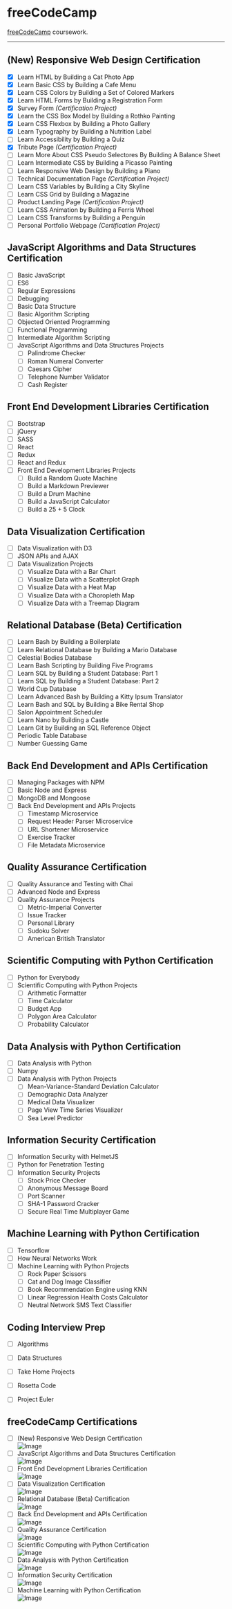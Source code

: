 # freeCodeCamp
[freeCodeCamp](https://www.freecodecamp.org/) coursework.

***

## (New) Responsive Web Design Certification
  - [X] Learn HTML by Building a Cat Photo App
  - [X] Learn Basic CSS by Building a Cafe Menu
  - [X] Learn CSS Colors by Building a Set of Colored Markers
  - [X] Learn HTML Forms by Building a Registration Form
  - [X] Survey Form *(Certification Project)*
  - [X] Learn the CSS Box Model by Building a Rothko Painting
  - [X] Learn CSS Flexbox by Building a Photo Gallery
  - [X] Learn Typography by Building a Nutrition Label
  - [ ] Learn Accessibility by Building a Quiz
  - [X] Tribute Page *(Certification Project)*
  - [ ] Learn More About CSS Pseudo Selectores By Building A Balance Sheet
  - [ ] Learn Intermediate CSS by Building a Picasso Painting
  - [ ] Learn Responsive Web Design by Building a Piano
  - [ ] Technical Documentation Page *(Certification Project)*
  - [ ] Learn CSS Variables by Building a City Skyline
  - [ ] Learn CSS Grid by Building a Magazine
  - [ ] Product Landing Page *(Certification Project)*
  - [ ] Learn CSS Animation by Building a Ferris Wheel
  - [ ] Learn CSS Transforms by Building a Penguin
  - [ ] Personal Portfolio Webpage *(Certification Project)*

## JavaScript Algorithms and Data Structures Certification
  - [ ] Basic JavaScript
  - [ ] ES6
  - [ ] Regular Expressions
  - [ ] Debugging
  - [ ] Basic Data Structure
  - [ ] Basic Algorithm Scripting
  - [ ] Objected Oriented Programming
  - [ ] Functional Programming
  - [ ] Intermediate Algorithm Scripting
  - [ ] JavaScript Algorithms and Data Structures Projects
    - [ ] Palindrome Checker
    - [ ] Roman Numeral Converter
    - [ ] Caesars Cipher
    - [ ] Telephone Number Validator
    - [ ] Cash Register

## Front End Development Libraries Certification
  - [ ] Bootstrap
  - [ ] jQuery
  - [ ] SASS
  - [ ] React
  - [ ] Redux
  - [ ] React and Redux
  - [ ] Front End Development Libraries Projects
    - [ ] Build a Random Quote Machine
    - [ ] Build a Markdown Previewer
    - [ ] Build a Drum Machine
    - [ ] Build a JavaScript Calculator
    - [ ] Build a 25 + 5 Clock

## Data Visualization Certification
  - [ ] Data Visualization with D3
  - [ ] JSON APIs and AJAX
  - [ ] Data Visualization Projects
    - [ ] Visualize Data with a Bar Chart
    - [ ] Visualize Data with a Scatterplot Graph
    - [ ] Visualize Data with a Heat Map
    - [ ] Visualize Data with a Choropleth Map
    - [ ] Visualize Data with a Treemap Diagram

## Relational Database (Beta) Certification
  - [ ] Learn Bash by Building a Boilerplate
  - [ ] Learn Relational Database by Building a Mario Database
  - [ ] Celestial Bodies Database
  - [ ] Learn Bash Scripting by Building Five Programs
  - [ ] Learn SQL by Building a Student Database: Part 1
  - [ ] Learn SQL by Building a Student Database: Part 2
  - [ ] World Cup Database
  - [ ] Learn Advanced Bash by Building a Kitty Ipsum Translator
  - [ ] Learn Bash and SQL by Building a Bike Rental Shop
  - [ ] Salon Appointment Scheduler
  - [ ] Learn Nano by Building a Castle
  - [ ] Learn Git by Building an SQL Reference Object
  - [ ] Periodic Table Database
  - [ ] Number Guessing Game

## Back End Development and APIs Certification
  - [ ] Managing Packages with NPM
  - [ ] Basic Node and Express
  - [ ] MongoDB and Mongoose
  - [ ] Back End Development and APIs Projects
    - [ ] Timestamp Microservice
    - [ ] Request Header Parser Microservice
    - [ ] URL Shortener Microservice
    - [ ] Exercise Tracker
    - [ ] File Metadata Microservice

## Quality Assurance Certification
  - [ ] Quality Assurance and Testing with Chai
  - [ ] Advanced Node and Express
  - [ ] Quality Assurance Projects
    - [ ] Metric-Imperial Converter
    - [ ] Issue Tracker
    - [ ] Personal Library
    - [ ] Sudoku Solver
    - [ ] American British Translator

## Scientific Computing with Python Certification
  - [ ] Python for Everybody
  - [ ] Scientific Computing with Python Projects
    - [ ] Arithmetic Formatter
    - [ ] Time Calculator
    - [ ] Budget App
    - [ ] Polygon Area Calculator
    - [ ] Probability Calculator

## Data Analysis with Python Certification
  - [ ] Data Analysis with Python
  - [ ] Numpy
  - [ ] Data Analysis with Python Projects
    - [ ] Mean-Variance-Standard Deviation Calculator
    - [ ] Demographic Data Analyzer
    - [ ] Medical Data Visualizer
    - [ ] Page View Time Series Visualizer
    - [ ] Sea Level Predictor

## Information Security Certification
  - [ ] Information Security with HelmetJS
  - [ ] Python for Penetration Testing
  - [ ] Information Security Projects
    - [ ] Stock Price Checker
    - [ ] Anonymous Message Board
    - [ ] Port Scanner
    - [ ] SHA-1 Password Cracker
    - [ ] Secure Real Time Multiplayer Game

## Machine Learning with Python Certification
  - [ ] Tensorflow
  - [ ] How Neural Networks Work
  - [ ] Machine Learning with Python Projects
    - [ ] Rock Paper Scissors
    - [ ] Cat and Dog Image Classifier
    - [ ] Book Recommendation Engine using KNN
    - [ ] Linear Regression Health Costs Calculator
    - [ ] Neutral Network SMS Text Classifier

## Coding Interview Prep
  - [ ] Algorithms
  - [ ] Data Structures
  - [ ] Take Home Projects
  - [ ] Rosetta Code
  - [ ] Project Euler
 
 
 
## freeCodeCamp Certifications
- [ ] (New) Responsive Web Design Certification <br> ![Image](https://.png)
- [ ] JavaScript Algorithms and Data Structures Certification <br> ![Image](https://.png)
- [ ] Front End Development Libraries Certification <br> ![Image](https://.png)
- [ ] Data Visualization Certification <br> ![Image](https://.png)
- [ ] Relational Database (Beta) Certification <br> ![Image](https://.png)
- [ ] Back End Development and APIs Certification <br> ![Image](https://.png)
- [ ] Quality Assurance Certification <br> ![Image](https://.png)
- [ ] Scientific Computing with Python Certification <br> ![Image](https://.png)
- [ ] Data Analysis with Python Certification <br> ![Image](https://.png)
- [ ] Information Security Certification <br> ![Image](https://.png)
- [ ] Machine Learning with Python Certification <br> ![Image](https://.png)
